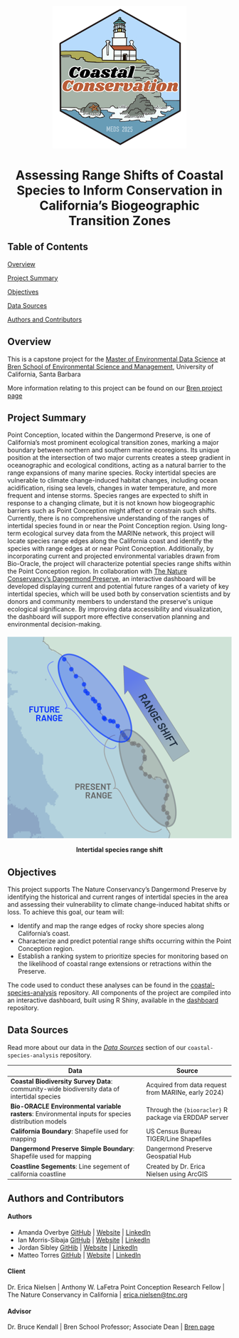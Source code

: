 <h2 align="center"> 
  
<img src="https://github.com/coastalconservation/.github/blob/main/photos/cc-hexlogo-lowquality.png?raw=true" alt="Coastal Conservation Capstone group logo: hex sticker with rocky coastline and lighthouse illustration" width="300">

<h1 align="center">

Assessing Range Shifts of Coastal Species to Inform Conservation in California’s Biogeographic Transition Zones

## Table of Contents 
[Overview](#overview)

[Project Summary](#project-summary)

[Objectives](#objectives)

[Data Sources](#data-sources)

[Authors and Contributors](#authors-and-contributors) 


## Overview

This is a capstone project for the [Master of Environmental Data Science](https://bren.ucsb.edu/masters-programs/master-environmental-data-science) at [Bren School of Environmental Science and Management](https://bren.ucsb.edu/), University of California, Santa Barbara

More information relating to this project can be found on our [Bren project page](https://bren.ucsb.edu/projects/assessing-range-shifts-coastal-species-inform-conservation-californias-biogeographic)

## Project Summary

Point Conception, located within the Dangermond Preserve, is one of California’s most prominent ecological transition zones, marking a major boundary between northern and southern marine ecoregions. Its unique position at the intersection of two major currents creates a steep gradient in oceanographic and ecological conditions, acting as a natural barrier to the range expansions of many marine species. Rocky intertidal species are vulnerable to climate change-induced habitat changes, including ocean acidification, rising sea levels, changes in water temperature, and more frequent and intense storms. Species ranges are expected to shift in response to a changing climate, but it is not known how biogeographic barriers such as Point Conception might affect or constrain such shifts. Currently, there is no comprehensive understanding of the ranges of intertidal species found in or near the Point Conception region. Using long-term ecological survey data from the MARINe network, this project will locate species range edges along the California coast and identify the species with range edges at or near Point Conception. Additionally, by incorporating current and projected environmental variables drawn from Bio-Oracle, the project will characterize potential species range shifts within the Point Conception region. In collaboration with [The Nature Conservancy’s Dangermond Preserve](https://www.nature.org/en-us/about-us/where-we-work/united-states/california/stories-in-california/dangermond-preserve/?gclsrc=aw.ds&gad_source=1&gclid=CjwKCAiA2cu9BhBhEiwAft6IxId_BYjIHuN0FsWf_QelTl1TllgDfMKbc1aBCOvTv84xS9uQ-zx7PxoCboQQAvD_BwE), an interactive dashboard will be developed displaying current and potential future ranges of a variety of key intertidal species, which will be used both by conservation scientists and by donors and community members to understand the preserve's unique ecological significance. By improving data accessibility and visualization, the dashboard will support more effective conservation planning and environmental decision-making.

<h4 align="center">
<img src="https://github.com/coastalconservation/.github/blob/main/photos/RANGESHIFT.png" alt="Intertidal species range shift diagram" width="650">

Intertidal species range shift

## Objectives 

This project supports The Nature Conservancy’s Dangermond Preserve by identifying the historical and current ranges of intertidal species in the area and assessing their vulnerability to climate change-induced habitat shifts or loss. To achieve this goal, our team will:

- Identify and map the range edges of rocky shore species along California’s coast.
- Characterize and predict potential range shifts occurring within the Point Conception region.
- Establish a ranking system to prioritize species for monitoring based on the likelihood of coastal range extensions or retractions within the Preserve.

The code used to conduct these analyses can be found in the [coastal-species-analysis](https://github.com/coastalconservation/coastal_species_analysis) repository. All components of the project are compiled into an interactive dashboard, built using R Shiny, available in the [dashboard](https://github.com/coastalconservation/dashboard) repository.


## Data Sources 

Read more about our data in the [*Data Sources*](https://github.com/coastalconservation/coastal_species_analysis?tab=readme-ov-file#data-sources) section of our `coastal-species-analysis` repository. 

| Data                                                                                         | Source 
| -------------------------------------------------------------------------------------------- | ------------------------------------- |
| **Coastal Biodiversity Survey Data**: community-wide biodiversity data of intertidal species |  Acquired from data request from MARINe, early 2024) |
| **Bio-ORACLE Environmental variable rasters**: Environmental inputs for species distribution models  |  Through the `{biooracler}` R package via ERDDAP server |
| **California Boundary**: Shapefile used for mapping | US Census Bureau TIGER/Line Shapefiles | 
| **Dangermond Preserve Simple Boundary**: Shapefile used for mapping | Dangermond Preserve Geospatial Hub | 
| **Coastline Segements**: Line segement of california coastline  | Created by Dr. Erica Nielsen using ArcGIS | 


## Authors and Contributors 

#### Authors 

- Amanda Overbye  [GitHub](https://github.com/Aoverbye) | [Website](https://aoverbye.github.io/) | [LinkedIn](https://www.linkedin.com/in/amanda-overbye-3a6364161/) 
- Ian Morris-Sibaja  [GitHub](https://github.com/imsibaja) | [Website](https://imsibaja.github.io/) | [LinkedIn](https://www.linkedin.com/in/imsibaja/) 
- Jordan Sibley  [GitHib](https://github.com/jordancsibley) | [Website](https://jordancsibley.github.io/) | [LinkedIn](https://www.linkedin.com/in/jordancsibley/)  
- Matteo Torres  [GitHub](https://github.com/matteo-torres) | [Website](https://matteo-torres.github.io/) | [LinkedIn](https://www.linkedin.com/in/matteo-torres-876a62234/)

#### Client 

Dr. Erica Nielsen  | Anthony W. LaFetra Point Conception Research Fellow | The Nature Conservancy in California | erica.nielsen@tnc.org

#### Advisor 

Dr. Bruce Kendall | Bren School Professor; Associate Dean | [Bren page](https://bren.ucsb.edu/people/bruce-kendall)
